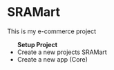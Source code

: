 # SRAMart
This is my e-commerce project

<ul><b>Setup Project</b>
    <li>Create a new projects SRAMart</li>
    <li>Create a new app (Core)</li>
</ul>
